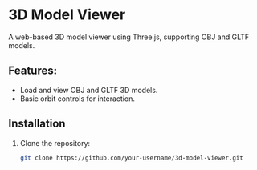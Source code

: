 # 3D Model Viewer

A web-based 3D model viewer using Three.js, supporting OBJ and GLTF models.

## Features:
- Load and view OBJ and GLTF 3D models.
- Basic orbit controls for interaction.

## Installation

1. Clone the repository:
   ```bash
   git clone https://github.com/your-username/3d-model-viewer.git
